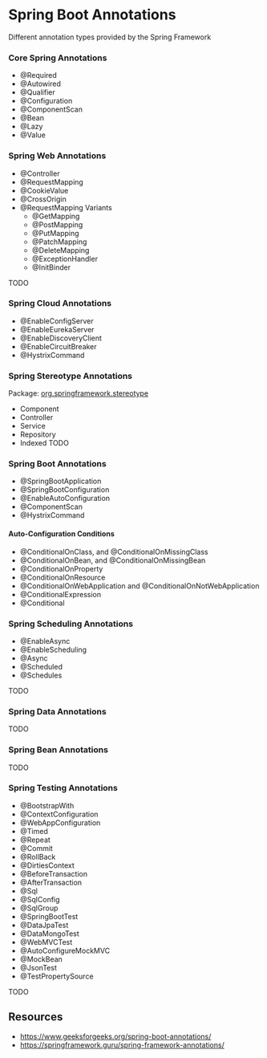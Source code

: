 # Spring Boot Annotations
Different annotation types provided by the Spring Framework

### Core Spring Annotations
* @Required
* @Autowired
* @Qualifier
* @Configuration
* @ComponentScan
* @Bean
* @Lazy
* @Value

### Spring Web Annotations
* @Controller
* @RequestMapping
* @CookieValue
* @CrossOrigin
* @RequestMapping Variants
  * @GetMapping
  * @PostMapping
  * @PutMapping
  * @PatchMapping
  * @DeleteMapping
  * @ExceptionHandler
  * @InitBinder

TODO

### Spring Cloud Annotations
* @EnableConfigServer
* @EnableEurekaServer
* @EnableDiscoveryClient
* @EnableCircuitBreaker
* @HystrixCommand

### Spring Stereotype Annotations
Package: [org.springframework.stereotype](https://docs.spring.io/spring-framework/docs/current/javadoc-api/org/springframework/stereotype/package-summary.html)
* Component
* Controller
* Service
* Repository
* Indexed
TODO

### Spring Boot Annotations
* @SpringBootApplication
* @SpringBootConfiguration
* @EnableAutoConfiguration
* @ComponentScan
* @HystrixCommand

#### Auto-Configuration Conditions
* @ConditionalOnClass, and @ConditionalOnMissingClass
* @ConditionalOnBean, and @ConditionalOnMissingBean
* @ConditionalOnProperty
* @ConditionalOnResource
* @ConditionalOnWebApplication and @ConditionalOnNotWebApplication
* @ConditionalExpression
* @Conditional

### Spring Scheduling Annotations
* @EnableAsync
* @EnableScheduling
* @Async
* @Scheduled
* @Schedules

TODO
### Spring Data Annotations
TODO 
### Spring Bean Annotations
TODO

### Spring Testing Annotations
* @BootstrapWith
* @ContextConfiguration
* @WebAppConfiguration
* @Timed
* @Repeat
* @Commit
* @RollBack
* @DirtiesContext
* @BeforeTransaction
* @AfterTransaction
* @Sql
* @SqlConfig
* @SqlGroup
* @SpringBootTest
* @DataJpaTest
* @DataMongoTest
* @WebMVCTest
* @AutoConfigureMockMVC
* @MockBean
* @JsonTest
* @TestPropertySource

TODO

## Resources 
* https://www.geeksforgeeks.org/spring-boot-annotations/
* https://springframework.guru/spring-framework-annotations/
